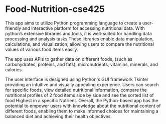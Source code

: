 # Food-Nutrition-cse425
This app aims to utilize Python programming language to create a user-friendly and interactive platform for accessing nutritional data.
With python’s  extensive libraries and tools, it is well-suited for handling data processing and analysis tasks.These libraries enable data manipulation, calculations, and visualization, allowing users to compare the nutritional values of various food items easily.

The app uses APIs to gather data on different foods, (such as carbohydrates, proteins, and fats), micronutrients, vitamins, minerals, and calories. 

The user interface is designed using Python's GUI framework Tkinter providing an intuitive and visually appealing experience. Users can search for specific foods, view detailed nutritional information, compare the nutritional profiles of 2 food items side by side and see the sorted list of food Highest in a specific Nutrient.
Overall, the Python-based app has the potential to empower users with knowledge about the nutritional content of different foods, enabling them to make informed choices for maintaining a balanced diet and achieving their health objectives.
